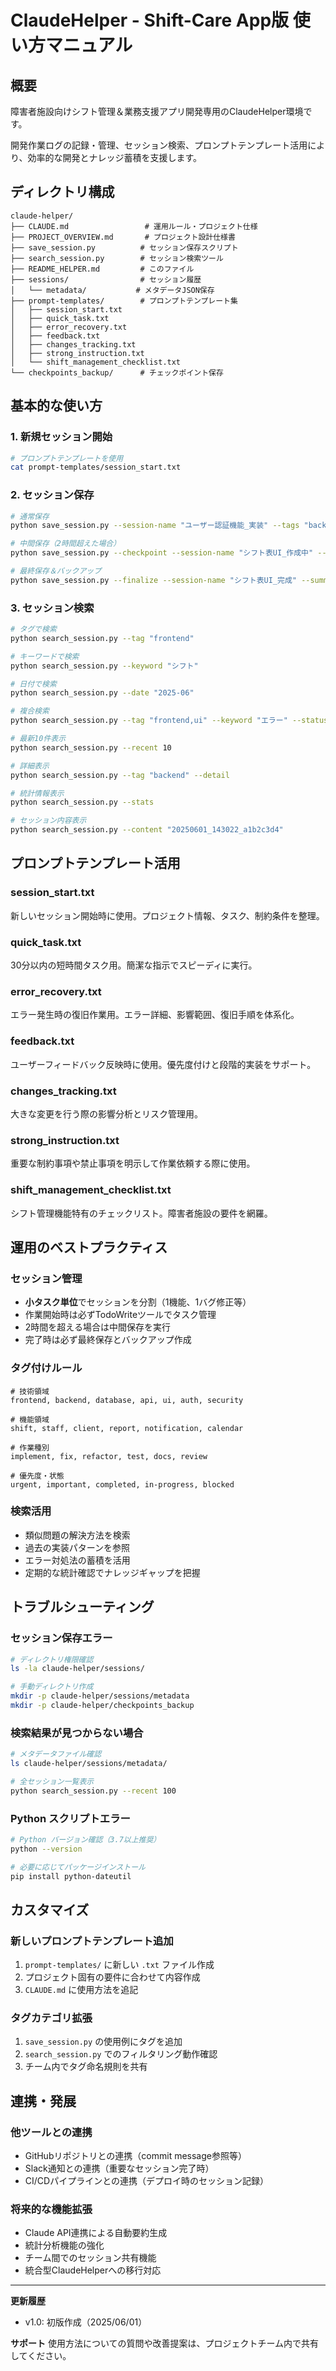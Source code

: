 # ClaudeHelper - Shift-Care App版 使い方マニュアル

## 概要
障害者施設向けシフト管理＆業務支援アプリ開発専用のClaudeHelper環境です。

開発作業ログの記録・管理、セッション検索、プロンプトテンプレート活用により、効率的な開発とナレッジ蓄積を支援します。

## ディレクトリ構成
```
claude-helper/
├── CLAUDE.md                 # 運用ルール・プロジェクト仕様
├── PROJECT_OVERVIEW.md       # プロジェクト設計仕様書
├── save_session.py          # セッション保存スクリプト
├── search_session.py        # セッション検索ツール
├── README_HELPER.md         # このファイル
├── sessions/                # セッション履歴
│   └── metadata/           # メタデータJSON保存
├── prompt-templates/        # プロンプトテンプレート集
│   ├── session_start.txt
│   ├── quick_task.txt
│   ├── error_recovery.txt
│   ├── feedback.txt
│   ├── changes_tracking.txt
│   ├── strong_instruction.txt
│   └── shift_management_checklist.txt
└── checkpoints_backup/      # チェックポイント保存
```

## 基本的な使い方

### 1. 新規セッション開始
```bash
# プロンプトテンプレートを使用
cat prompt-templates/session_start.txt
```

### 2. セッション保存
```bash
# 通常保存
python save_session.py --session-name "ユーザー認証機能_実装" --tags "backend,auth,security" --summary "JWT認証とログイン機能を実装"

# 中間保存（2時間超えた場合）
python save_session.py --checkpoint --session-name "シフト表UI_作成中" --summary "React コンポーネント作成途中"

# 最終保存＆バックアップ
python save_session.py --finalize --session-name "シフト表UI_完成" --summary "レスポンシブ対応完了"
```

### 3. セッション検索
```bash
# タグで検索
python search_session.py --tag "frontend"

# キーワードで検索
python search_session.py --keyword "シフト"

# 日付で検索
python search_session.py --date "2025-06"

# 複合検索
python search_session.py --tag "frontend,ui" --keyword "エラー" --status "completed"

# 最新10件表示
python search_session.py --recent 10

# 詳細表示
python search_session.py --tag "backend" --detail

# 統計情報表示
python search_session.py --stats

# セッション内容表示
python search_session.py --content "20250601_143022_a1b2c3d4"
```

## プロンプトテンプレート活用

### session_start.txt
新しいセッション開始時に使用。プロジェクト情報、タスク、制約条件を整理。

### quick_task.txt
30分以内の短時間タスク用。簡潔な指示でスピーディに実行。

### error_recovery.txt
エラー発生時の復旧作業用。エラー詳細、影響範囲、復旧手順を体系化。

### feedback.txt
ユーザーフィードバック反映時に使用。優先度付けと段階的実装をサポート。

### changes_tracking.txt
大きな変更を行う際の影響分析とリスク管理用。

### strong_instruction.txt
重要な制約事項や禁止事項を明示して作業依頼する際に使用。

### shift_management_checklist.txt
シフト管理機能特有のチェックリスト。障害者施設の要件を網羅。

## 運用のベストプラクティス

### セッション管理
- **小タスク単位**でセッションを分割（1機能、1バグ修正等）
- 作業開始時は必ずTodoWriteツールでタスク管理
- 2時間を超える場合は中間保存を実行
- 完了時は必ず最終保存とバックアップ作成

### タグ付けルール
```
# 技術領域
frontend, backend, database, api, ui, auth, security

# 機能領域  
shift, staff, client, report, notification, calendar

# 作業種別
implement, fix, refactor, test, docs, review

# 優先度・状態
urgent, important, completed, in-progress, blocked
```

### 検索活用
- 類似問題の解決方法を検索
- 過去の実装パターンを参照
- エラー対処法の蓄積を活用
- 定期的な統計確認でナレッジギャップを把握

## トラブルシューティング

### セッション保存エラー
```bash
# ディレクトリ権限確認
ls -la claude-helper/sessions/

# 手動ディレクトリ作成
mkdir -p claude-helper/sessions/metadata
mkdir -p claude-helper/checkpoints_backup
```

### 検索結果が見つからない場合
```bash
# メタデータファイル確認
ls claude-helper/sessions/metadata/

# 全セッション一覧表示
python search_session.py --recent 100
```

### Python スクリプトエラー
```bash
# Python バージョン確認（3.7以上推奨）
python --version

# 必要に応じてパッケージインストール
pip install python-dateutil
```

## カスタマイズ

### 新しいプロンプトテンプレート追加
1. `prompt-templates/` に新しい `.txt` ファイル作成
2. プロジェクト固有の要件に合わせて内容作成
3. `CLAUDE.md` に使用方法を追記

### タグカテゴリ拡張
1. `save_session.py` の使用例にタグを追加
2. `search_session.py` でのフィルタリング動作確認
3. チーム内でタグ命名規則を共有

## 連携・発展

### 他ツールとの連携
- GitHubリポジトリとの連携（commit message参照等）
- Slack通知との連携（重要なセッション完了時）
- CI/CDパイプラインとの連携（デプロイ時のセッション記録）

### 将来的な機能拡張
- Claude API連携による自動要約生成
- 統計分析機能の強化
- チーム間でのセッション共有機能
- 統合型ClaudeHelperへの移行対応

---

**更新履歴**
- v1.0: 初版作成（2025/06/01）

**サポート**
使用方法についての質問や改善提案は、プロジェクトチーム内で共有してください。